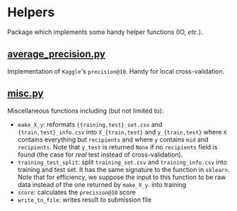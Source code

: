 # Helpers

Package which implements some handy helper functions (IO, *etc*.).

## [average_precision.py](average_precision.py)

Implementation of `Kaggle`'s `precision@10`. Handy for local cross-validation.

## [misc.py](misc.py)

Miscellaneous functions including (but not limited to):

-   `make_X_y`: reformats `{training,test}_set.csv` and `{train,test}_info.csv`
into `X_{train,test}` and `y_{train,test}` where `X` contains everything but `recipients` 
and where `y` contains `mid` and `recipients`. 
Note that `y_test` is returned `None` if no `recipients` field is found (the case for *real* test instead of cross-validation).
-   `training_test_split`: split `training_set.csv` and `training_info.csv` into training and test set. 
It has the same signature to the function in `sklearn`. 
Note that for efficiency, we suppose the input to this function to be raw data instead of the one returned by `make_X_y`. 
into training
-   `score`: calculates the `precision@10` score
-  `write_to_file`: writes result to submission file
